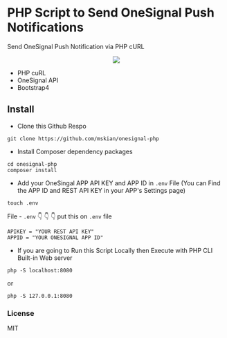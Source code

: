 # PHP Script to Send OneSignal Push Notifications

<p>Send OneSignal Push Notification via PHP cURL</p>

<p align="center">
<img src="https://raw.githubusercontent.com/mskian/onesignal-php/master/screenshot.png">
</p>

- PHP cuRL
- OneSignal API
- Bootstrap4

## Install

- Clone this Github Respo

```
git clone https://github.com/mskian/onesignal-php
```

- Install Composer dependency packages

```
cd onesignal-php
composer install
```

- Add your OneSingal APP API KEY and APP ID  in `.env` File (You can Find the APP ID and REST API KEY in your APP's Settings page)

```
touch .env
```

File - `.env`  👇 👇 👇 put this on `.env` file

```
APIKEY = "YOUR REST API KEY"
APPID = "YOUR ONESIGNAL APP ID"
```

- If you are going to Run this Script Locally then Execute with PHP CLI Built-in Web server

```
php -S localhost:8080
```

or

```
php -S 127.0.0.1:8080
```

### License

MIT
